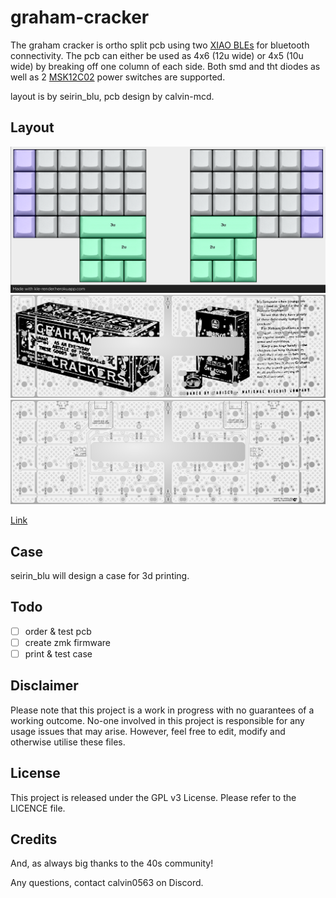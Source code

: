 # graham-cracker

The graham cracker is ortho split pcb using two [XIAO BLEs](https://www.seeedstudio.com/Seeed-XIAO-BLE-nRF52840-p-5201.html) for bluetooth connectivity. The pcb can either be used as 4x6 (12u wide) or 4x5 (10u wide) by breaking off one column of each side. Both smd and tht diodes as well as 2 [MSK12C02](https://www.lcsc.com/product-detail/Toggle-Switches_SHOU-HAN-MSK12C02_C431540.html) power switches are supported.

layout is by seirin_blu, pcb design by calvin-mcd.

## Layout

![](https://github.com/calvin-mcd/graham-cracker/blob/main/Images/KLE.png)
![](https://github.com/calvin-mcd/graham-cracker/blob/main/Images/top.png)
![](https://github.com/calvin-mcd/graham-cracker/blob/main/Images/bottom.png)

[Link](http://www.keyboard-layout-editor.com/#/gists/5026c1570f390d4676a6853000778447)

## Case

seirin_blu will design a case for 3d printing.

## Todo

- [ ] order & test pcb
- [ ] create zmk firmware
- [ ] print & test case

## Disclaimer

Please note that this project is a work in progress with no guarantees of a working outcome. No-one involved in this project is responsible for any usage issues that may arise. However, feel free to edit, modify and otherwise utilise these files.

## License

This project is released under the GPL v3 License. Please refer to the LICENCE file.

## Credits

And, as always big thanks to the 40s community!

Any questions, contact calvin0563 on Discord. 
